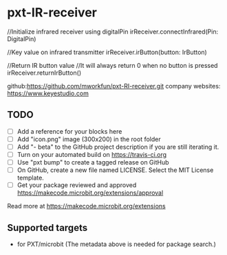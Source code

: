 # pxt-IR-receiver
//Initialize infrared receiver using digitalPin
irReceiver.connectInfrared(Pin: DigitalPin)

//Key value on infrared transmitter
irReceiver.irButton(button: IrButton)

//Return IR button value
//It will always return 0 when no button is pressed
irReceiver.returnIrButton()

github:https://github.com/mworkfun/pxt-RI-receiver.git
company websites: https://www.keyestudio.com

## TODO

- [ ] Add a reference for your blocks here
- [ ] Add "icon.png" image (300x200) in the root folder
- [ ] Add "- beta" to the GitHub project description if you are still iterating it.
- [ ] Turn on your automated build on https://travis-ci.org
- [ ] Use "pxt bump" to create a tagged release on GitHub
- [ ] On GitHub, create a new file named LICENSE. Select the MIT License template.
- [ ] Get your package reviewed and approved https://makecode.microbit.org/extensions/approval

Read more at https://makecode.microbit.org/extensions

## Supported targets

* for PXT/microbit
(The metadata above is needed for package search.)

